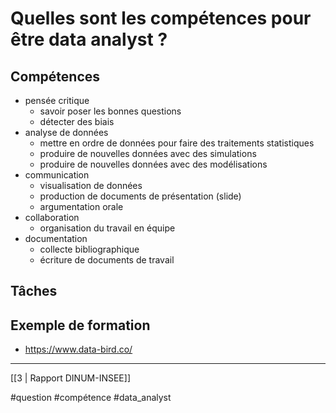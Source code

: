 # Quelles sont les compétences pour être data analyst ?

## Compétences

- pensée critique
	- savoir poser les bonnes questions
	- détecter des biais
- analyse de données
	- mettre en ordre de données pour faire des traitements statistiques
	- produire de nouvelles données avec des simulations
	- produire de nouvelles données avec des modélisations
- communication
	- visualisation de données
	- production de documents de présentation (slide)
	- argumentation orale
- collaboration
	- organisation du travail en équipe
- documentation
	- collecte bibliographique
	- écriture de documents de travail

## Tâches


## Exemple de formation

- https://www.data-bird.co/

---
[[3 | Rapport DINUM-INSEE]] 

#question #compétence #data_analyst 